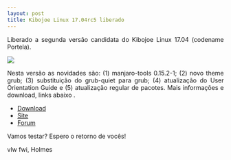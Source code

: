 ```yaml
---
layout: post
title: Kibojoe Linux 17.04rc5 liberado 
---
```


<p style="text-align: justify;">Liberado a segunda versão candidata do Kibojoe Linux 17.04 (codename Portela).</p>

<img src="http://www.auplod.com/u/auodlp9747d.png">

<p style="text-align: justify;">Nesta versão as novidades são: (1) manjaro-tools 0.15.2-1; (2) novo theme grub; (3) substituição do grub-quiet para grub; (4) atualização do User Orientation Guide e (5) atualização regular de pacotes. Mais informações e download, links abaixo .</p>

* [Download](http://kibojoe.org/download.html)
* [Site](http://kibojoe.org)
* [Forum](http://forum.kibojoe.org)

<p style="text-align: justify;">Vamos testar? Espero o retorno de vocês!</p>

vlw fwi, Holmes
